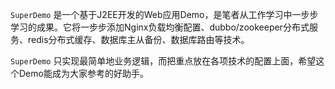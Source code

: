 `SuperDemo` 是一个基于J2EE开发的Web应用Demo，是笔者从工作学习中一步步学习的成果。它将一步步添加Nginx负载均衡配置、dubbo/zookeeper分布式服务、redis分布式缓存、数据库主从备份、数据库路由等技术。

`SuperDemo` 只实现最简单地业务逻辑，而把重点放在各项技术的配置上面，希望这个Demo能成为大家参考的好助手。